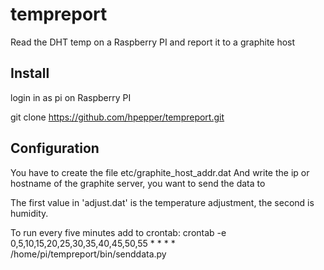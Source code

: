 # tempreport
Read the DHT temp on a Raspberry PI and report it to a graphite host

## Install

login in as pi on Raspberry PI

git clone https://github.com/hpepper/tempreport.git

## Configuration
You have to create the file etc/graphite_host_addr.dat
And write the ip or hostname of the graphite server, you want to send the data to

The first value in 'adjust.dat' is the temperature adjustment, the second is humidity.


To run every five minutes add to crontab:
crontab -e
0,5,10,15,20,25,30,35,40,45,50,55 * * * * /home/pi/tempreport/bin/senddata.py

